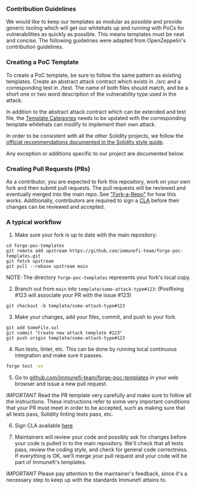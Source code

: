 ### Contribution Guidelines

We would like to keep our templates as modular as possible and provide generic tooling which will get our whitehats up and running with PoCs for vulnerabilities as quickly as possible. This means templates must be neat and concise. The following guidelines were adapted from OpenZeppelin's contribution guidelines.

### Creating a PoC Template

To create a PoC template, be sure to follow the same pattern as existing templates. Create an abstract attack contract which exists in ./src and a corresponding test in ./test. The name of both files should match, and be a short one or two word description of the vulnerability type used in the attack.

In addition to the abstract attack contract which can be extended and test file, the [Template Categories](#template-categories-) needs to be updated with the corresponding template whitehats can modify to implement their own attack.

In order to be consistent with all the other Solidity projects, we follow the
[official recommendations documented in the Solidity style guide](http://solidity.readthedocs.io/en/latest/style-guide.html).

Any exception or additions specific to our project are documented below.

### Creating Pull Requests (PRs)

As a contributor, you are expected to fork this repository, work on your own fork and then submit pull requests. The pull requests will be reviewed and eventually merged into the main repo. See ["Fork-a-Repo"](https://help.github.com/articles/fork-a-repo/) for how this works. Additionally, contributors are required to sign a [CLA](./CLA.md) before their changes can be reviewed and accepted.

### A typical workflow

1) Make sure your fork is up to date with the main repository:

```
cd forge-poc-templates
git remote add upstream https://github.com/immunefi-team/forge-poc-templates.git
git fetch upstream
git pull --rebase upstream main
```
NOTE: The directory `forge-poc-templates` represents your fork's local copy.

2) Branch out from `main` into `template/some-attack-type#123`:
(Postfixing #123 will associate your PR with the issue #123)
```
git checkout -b template/some-attack-type#123
```

3) Make your changes, add your files, commit, and push to your fork.

```
git add SomeFile.sol
git commit "Create new attack template #123"
git push origin template/some-attack-type#123
```

4) Run tests, linter, etc. This can be done by running local continuous integration and make sure it passes.

```bash
forge test -vv
```

5) Go to [github.com/immunefi-team/forge-poc-templates](https://github.com/immunefi-team/forge-poc-templates) in your web browser and issue a new pull request.

*IMPORTANT* Read the PR template very carefully and make sure to follow all the instructions. These instructions
refer to some very important conditions that your PR must meet in order to be accepted, such as making sure that all tests pass, Solidity linting tests pass, etc.

6) Sign CLA available [here](https://app.hellosign.com/s/3c0FRG89)

7) Maintainers will review your code and possibly ask for changes before your code is pulled in to the main repository. We'll check that all tests pass, review the coding style, and check for general code correctness. If everything is OK, we'll merge your pull request and your code will be part of Immunefi's templates.

*IMPORTANT* Please pay attention to the maintainer's feedback, since it's a necessary step to keep up with the standards Immunefi attains to.
